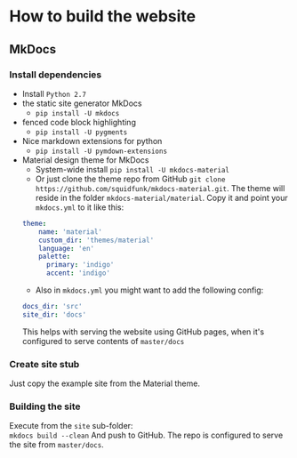 # How to build the website

## MkDocs

### Install dependencies
- Install `Python 2.7`
- the static site generator MkDocs
  - `pip install -U mkdocs`
- fenced code block highlighting
  - `pip install -U pygments`
- Nice markdown extensions for python
  - `pip install -U pymdown-extensions`
- Material design theme for MkDocs
  - System-wide install `pip install -U mkdocs-material`
  - Or just clone the theme repo from GitHub
    `git clone https://github.com/squidfunk/mkdocs-material.git`.
    The theme will reside in the folder `mkdocs-material/material`.
    Copy it and point your `mkdocs.yml` to it like this:
  ```yaml
  theme:
      name: 'material'
      custom_dir: 'themes/material'
      language: 'en'
      palette:
        primary: 'indigo'
        accent: 'indigo'
  ```
  - Also in `mkdocs.yml` you might want to add the following config:
  ```yaml
  docs_dir: 'src'
  site_dir: 'docs'
  ```
  This helps with serving the website using GitHub pages, when it's configured
  to serve contents of `master/docs`

### Create site stub
Just copy the example site from the Material theme.

### Building the site
Execute from the `site` sub-folder:  
`mkdocs build --clean`
And push to GitHub. The repo is configured to serve the site from `master/docs`.
